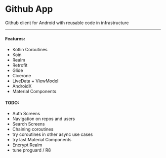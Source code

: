 # Github App
Github client for Android with reusable code in infrastructure

---
#### Features:
- Kotlin Coroutines
- Koin
- Realm
- Retrofit
- Glide
- Cicerone
- LiveData + ViewModel
- AndroidX
- Material Components

#### TODO:
- Auth Screens
- Navigation on repos and users
- Search Screens
- Chaining coroutines
- try coroutines in other async use cases
- try last Material Components
- Encrypt Realm
- tune proguard / R8